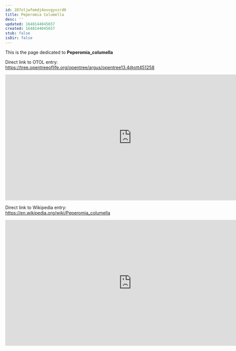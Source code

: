 ```yaml
---
id: 287oljwfemdj4ovvgyxzrd6
title: Peperomia Columella
desc: ''
updated: 1648144045657
created: 1648144045657
stub: false
isDir: false
---
```

This is the page dedicated to **Peperomia_columella**


Direct link to OTOL entry: https://tree.opentreeoflife.org/opentree/argus/opentree13.4@ott451258



<html>
    <body>
    <iframe src="https://tree.opentreeoflife.org/opentree/argus/opentree13.4@ott451258"
    width="800" height="400" frameborder="0" allowfullscreen> </iframe>
    </body>
</html>
    


Direct link to Wikipedia entry: https://en.wikipedia.org/wiki/Peperomia_columella



<html>
    <body>
    <iframe src="https://en.wikipedia.org/wiki/Peperomia_columella"
    width="800" height="400" frameborder="0" allowfullscreen> </iframe>
    </body>
</html>
    
